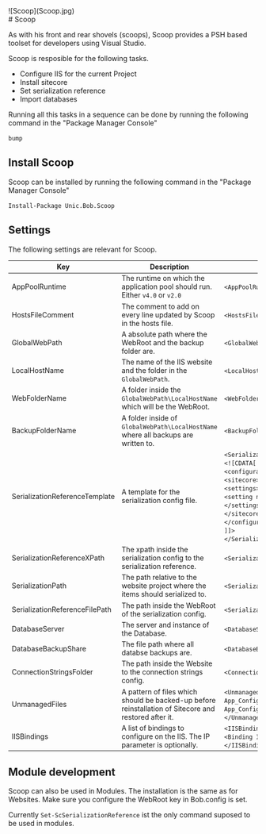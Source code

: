 <div class="chapterlogo">![Scoop](Scoop.jpg)</div>
# Scoop

As with his front and rear shovels (scoops), Scoop provides a PSH based toolset for developers using Visual Studio.

Scoop is resposible for the following tasks.

* Configure IIS for the current Project
* Install sitecore
* Set serialization reference
* Import databases

Running all this tasks in a sequence can be done by running the following command in the "Package Manager Console"

    bump

## Install Scoop
Scoop can be installed by running the following command in the "Package Manager Console"

    Install-Package Unic.Bob.Scoop

## Settings

The following settings are relevant for Scoop.

| Key | Description | Example |
| --- | --- | --- |
| AppPoolRuntime | The runtime on which the application pool should run. Either `v4.0` or `v2.0` | `<AppPoolRuntime>v4.0</AppPoolRuntime>` |
| HostsFileComment | The comment to add on every line updated by Scoop in the hosts file. | `<HostsFileComment>inserted by bob</HostsFileComment>` |
| GlobalWebPath | A absolute path where the WebRoot and the backup folder are. | `<GlobalWebPath>D:\web</GlobalWebPath>` |
| LocalHostName | The name of the IIS website and the folder in the `GlobalWebPath`.  | `<LocalHostName>cust-internet</LocalHostName>` |
| WebFolderName | A folder inside the `GlobalWebPath\LocalHostName` which will be the WebRoot. | `<WebFolderName>Web</WebFolderName>` |
| BackupFolderName | A folder inside of `GlobalWebPath\LocalHostName` where all backups are written to. | `<BackupFolderName>Backup</BackupFolderName>` |
| SerializationReferenceTemplate | A template for the serialization config file. | `<SerializationReferenceTemplate>`<br> `<![CDATA[` <br> `<configuration xmlns:patch="http://www.sitecore.net/xmlconfig/" xmlns:set="http://www.sitecore.net/xmlconfig/set/">` <br> `<sitecore>` <br> `<settings>` <br> `<setting name="SerializationFolder" set:value="" />` <br> `</settings>` <br> `</sitecore>` <br> `</configuration>` <br> `]]>` <br> `</SerializationReferenceTemplate>` |
| SerializationReferenceXPath | The xpath inside the serialization config to the serialization reference.  | `<SerializationReferenceXPath>configuration/sitecore/settings/setting/@set:value</SerializationReferenceXPath>`|
| SerializationPath | The path relative to the website project where the items should serialized to. | `<SerializationPath>..\..\Serialization</SerializationPath>` |
| SerializationReferenceFilePath | The path inside the WebRoot of the serialization config. | `<SerializationReferenceFilePath>App_Config\Include\Unic.SerializationReference.config</SerializationReferenceFilePath>` |
| DatabaseServer | The server and instance of the Database. | `<DatabaseServer>localhost</DatabaseServer>` |
| DatabaseBackupShare | The file path where all databse backups are. | `<DatabaseBackupShare>\\corp.unic.com\sys\backup\unic-dev-mssql2</DatabaseBackupShare>` |
| ConnectionStringsFolder | The path inside the Website to the connection strings config.  | `<ConnectionStringsFolder>App_Config\ConnectionStrings.config</ConnectionStringsFolder>` |
| UnmanagedFiles | A pattern of files which should be backed-up before reinstallation of Sitecore and restored after it. | `<UnmanagedFiles>` <br>  `App_Config\ConnectionStrings.config;` <br> `App_Config\Unmanaged\*` <br> `</UnmanagedFiles>` |
| IISBindings | A list of bindings to configure on the IIS. The IP parameter is optionally. | `<IISBindings>` <br> `<Binding IP="">http://dummy</Binding>` <br> `</IISBindings>` |

## Module development

Scoop can also be used in Modules. The installation is the same as for Websites. Make sure you configure the WebRoot key in Bob.config is set.

Currently `Set-ScSerializationReference` ist the only command suposed to be used in modules.

